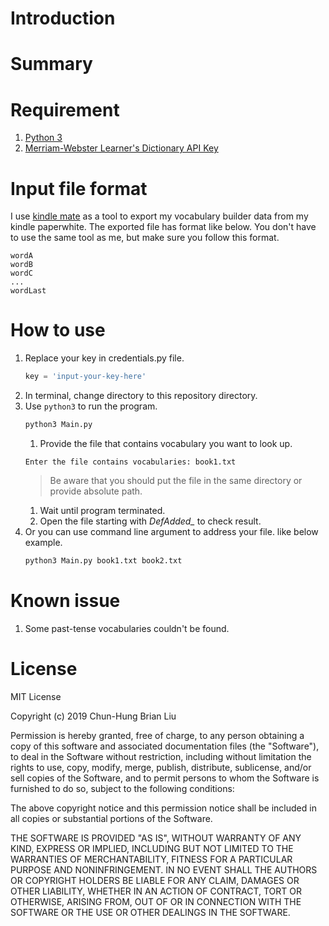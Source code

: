 # Introduction 
# Summary
# Requirement
1. [Python 3](https://www.python.org)
2. [Merriam-Webster Learner's Dictionary API Key](https://dictionaryapi.com)
# Input file format
I use [kindle mate](https://kmate.me) as a tool to export my vocabulary builder data from my kindle paperwhite. The exported file has format like below. You don't have to use the same tool as me, but make sure you follow this format.
```
wordA
wordB
wordC
...
wordLast
```
# How to use
1. Replace your key in credentials.py file.
   ```python
   key = 'input-your-key-here'
   ``` 
2. In terminal, change directory to this repository directory.
3. Use ```python3``` to run the program.
   ```bash
   python3 Main.py
   ```
   1. Provide the file that contains vocabulary you want to look up.
   ```
   Enter the file contains vocabularies: book1.txt
   ```
   > Be aware that you should put the file in the same directory or provide absolute path.
   1. Wait until program terminated.
   2. Open the file starting with *DefAdded_* to check result.
4. Or you can use command line argument to address your file. like below example.
   ```bash
   python3 Main.py book1.txt book2.txt
   ```
# Known issue
1. Some past-tense vocabularies couldn't be found.
# License
MIT License

Copyright (c) 2019 Chun-Hung Brian Liu

Permission is hereby granted, free of charge, to any person obtaining a copy
of this software and associated documentation files (the "Software"), to deal
in the Software without restriction, including without limitation the rights
to use, copy, modify, merge, publish, distribute, sublicense, and/or sell
copies of the Software, and to permit persons to whom the Software is
furnished to do so, subject to the following conditions:

The above copyright notice and this permission notice shall be included in all
copies or substantial portions of the Software.

THE SOFTWARE IS PROVIDED "AS IS", WITHOUT WARRANTY OF ANY KIND, EXPRESS OR
IMPLIED, INCLUDING BUT NOT LIMITED TO THE WARRANTIES OF MERCHANTABILITY,
FITNESS FOR A PARTICULAR PURPOSE AND NONINFRINGEMENT. IN NO EVENT SHALL THE
AUTHORS OR COPYRIGHT HOLDERS BE LIABLE FOR ANY CLAIM, DAMAGES OR OTHER
LIABILITY, WHETHER IN AN ACTION OF CONTRACT, TORT OR OTHERWISE, ARISING FROM,
OUT OF OR IN CONNECTION WITH THE SOFTWARE OR THE USE OR OTHER DEALINGS IN THE
SOFTWARE.